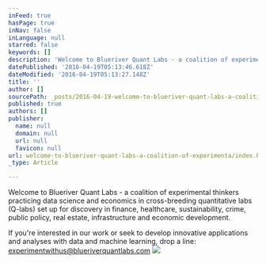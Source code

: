 ```yaml
---
inFeed: true
hasPage: true
inNav: false
inLanguage: null
starred: false
keywords: []
description: 'Welcome to Blueriver Quant Labs - a coalition of experimental thinkers practicing data science and economics in cross-breeding quantitative labs (Q-labs) set up for discovery in finance, healthcare, sustainability, crime, public policy, real estate, infrastructure and economic development.'
datePublished: '2016-04-19T05:13:46.618Z'
dateModified: '2016-04-19T05:13:27.148Z'
title: ''
author: []
sourcePath: _posts/2016-04-19-welcome-to-blueriver-quant-labs-a-coalition-of-experimenta.md
published: true
authors: []
publisher:
  name: null
  domain: null
  url: null
  favicon: null
url: welcome-to-blueriver-quant-labs-a-coalition-of-experimenta/index.html
_type: Article

---
```

Welcome to Blueriver Quant Labs - a coalition of experimental thinkers practicing data science and economics in cross-breeding quantitative labs (Q-labs) set up for discovery in finance, healthcare, sustainability, crime, public policy, real estate, infrastructure and economic development.

If you're interested in our work or seek to develop innovative applications and analyses with data and machine learning, drop a line: [experimentwithus@blueriverquantlabs.com][0]
![](https://the-grid-user-content.s3-us-west-2.amazonaws.com/631c036e-f4fb-40f9-a586-691495a3fadd.png)

[0]: null